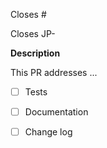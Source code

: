 <!-- These comments are hidden when you submit the PR,
so you do not need to remove them!

**Note: If this PR closes a JIRA ticket, make sure the title
starts with the JIRA issue number, for example
JP-123: <Fix a bug>
**
-->

Closes #

Closes JP-

**Description**

This PR addresses ...


- [ ] Tests

- [ ] Documentation

- [ ] Change log
